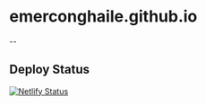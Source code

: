 # emerconghaile.github.io

--

## Deploy Status

[![Netlify Status](https://api.netlify.com/api/v1/badges/eb12c2fa-6f81-460b-bba3-d9f858aba30c/deploy-status)](https://app.netlify.com/sites/emerconghaile/deploys)
